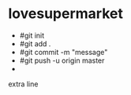 lovesupermarket
===============
* #git init
* #git add . 
* #git commit -m "message"
* #git push -u origin master
* 
extra line
